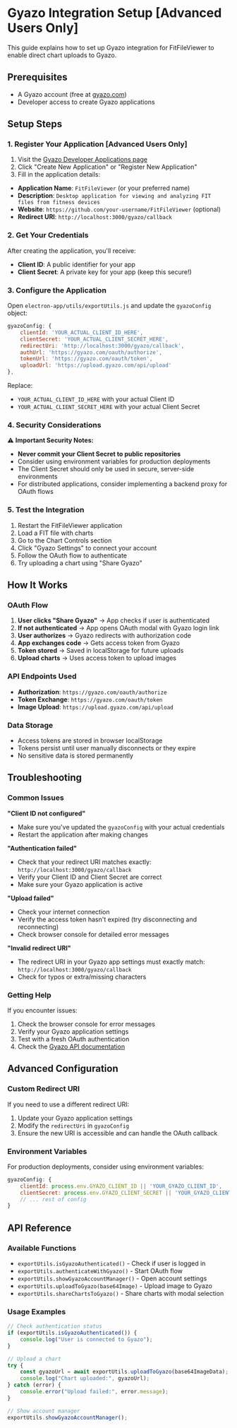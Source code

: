 # Gyazo Integration Setup [Advanced Users Only]

This guide explains how to set up Gyazo integration for FitFileViewer to
enable direct chart uploads to Gyazo.

## Prerequisites

-   A Gyazo account (free at [gyazo.com](https://gyazo.com))
-   Developer access to create Gyazo applications

## Setup Steps

### 1\. Register Your Application [Advanced Users Only]

1. Visit the [Gyazo Developer Applications page](https://gyazo.com/oauth/applications)
2. Click "Create New Application" or "Register New Application"
3. Fill in the application details:

-   **Application Name**: `FitFileViewer` (or your preferred name)
-   **Description**: `Desktop application for viewing and analyzing FIT files
from fitness devices`
-   **Website**: `https://github.com/your-username/FitFileViewer` (optional)
-   **Redirect URI**: `http://localhost:3000/gyazo/callback`

### 2\. Get Your Credentials

After creating the application, you'll receive:

-   **Client ID**: A public identifier for your app
-   **Client Secret**: A private key for your app (keep this secure!)

### 3\. Configure the Application

Open `electron-app/utils/exportUtils.js` and update the `gyazoConfig` object:

```javascript
gyazoConfig: {
    clientId: 'YOUR_ACTUAL_CLIENT_ID_HERE',
    clientSecret: 'YOUR_ACTUAL_CLIENT_SECRET_HERE',
    redirectUri: 'http://localhost:3000/gyazo/callback',
    authUrl: 'https://gyazo.com/oauth/authorize',
    tokenUrl: 'https://gyazo.com/oauth/token',
    uploadUrl: 'https://upload.gyazo.com/api/upload'
},
```

Replace:

-   `YOUR_ACTUAL_CLIENT_ID_HERE` with your actual Client ID
-   `YOUR_ACTUAL_CLIENT_SECRET_HERE` with your actual Client Secret

### 4\. Security Considerations

⚠️ **Important Security Notes:**

-   **Never commit your Client Secret to public repositories**
-   Consider using environment variables for production deployments
-   The Client Secret should only be used in secure, server-side environments
-   For distributed applications, consider implementing a backend proxy for OAuth flows

### 5\. Test the Integration

1. Restart the FitFileViewer application
2. Load a FIT file with charts
3. Go to the Chart Controls section
4. Click "Gyazo Settings" to connect your account
5. Follow the OAuth flow to authenticate
6. Try uploading a chart using "Share Gyazo"

## How It Works

### OAuth Flow

1. **User clicks "Share Gyazo"** → App checks if user is authenticated
2. **If not authenticated** → App opens OAuth modal with Gyazo login link
3. **User authorizes** → Gyazo redirects with authorization code
4. **App exchanges code** → Gets access token from Gyazo
5. **Token stored** → Saved in localStorage for future uploads
6. **Upload charts** → Uses access token to upload images

### API Endpoints Used

-   **Authorization**: `https://gyazo.com/oauth/authorize`
-   **Token Exchange**: `https://gyazo.com/oauth/token`
-   **Image Upload**: `https://upload.gyazo.com/api/upload`

### Data Storage

-   Access tokens are stored in browser localStorage
-   Tokens persist until user manually disconnects or they expire
-   No sensitive data is stored permanently

## Troubleshooting

### Common Issues

**"Client ID not configured"**

-   Make sure you've updated the `gyazoConfig` with your actual credentials
-   Restart the application after making changes

**"Authentication failed"**

-   Check that your redirect URI matches exactly: `http://localhost:3000/gyazo/callback`
-   Verify your Client ID and Client Secret are correct
-   Make sure your Gyazo application is active

**"Upload failed"**

-   Check your internet connection
-   Verify the access token hasn't expired (try disconnecting and reconnecting)
-   Check browser console for detailed error messages

**"Invalid redirect URI"**

-   The redirect URI in your Gyazo app settings must exactly match: `http://localhost:3000/gyazo/callback`
-   Check for typos or extra/missing characters

### Getting Help

If you encounter issues:

1. Check the browser console for error messages
2. Verify your Gyazo application settings
3. Test with a fresh OAuth authentication
4. Check the [Gyazo API documentation](https://gyazo.com/api/docs)

## Advanced Configuration

### Custom Redirect URI

If you need to use a different redirect URI:

1. Update your Gyazo application settings
2. Modify the `redirectUri` in `gyazoConfig`
3. Ensure the new URI is accessible and can handle the OAuth callback

### Environment Variables

For production deployments, consider using environment variables:

```javascript
gyazoConfig: {
    clientId: process.env.GYAZO_CLIENT_ID || 'YOUR_GYAZO_CLIENT_ID',
    clientSecret: process.env.GYAZO_CLIENT_SECRET || 'YOUR_GYAZO_CLIENT_SECRET',
    // ... rest of config
}
```

## API Reference

### Available Functions

-   `exportUtils.isGyazoAuthenticated()` - Check if user is logged in
-   `exportUtils.authenticateWithGyazo()` - Start OAuth flow
-   `exportUtils.showGyazoAccountManager()` - Open account settings
-   `exportUtils.uploadToGyazo(base64Image)` - Upload image to Gyazo
-   `exportUtils.shareChartsToGyazo()` - Share charts with modal selection

### Usage Examples

```javascript
// Check authentication status
if (exportUtils.isGyazoAuthenticated()) {
    console.log("User is connected to Gyazo");
}

// Upload a chart
try {
    const gyazoUrl = await exportUtils.uploadToGyazo(base64ImageData);
    console.log("Chart uploaded:", gyazoUrl);
} catch (error) {
    console.error("Upload failed:", error.message);
}

// Show account manager
exportUtils.showGyazoAccountManager();
```
